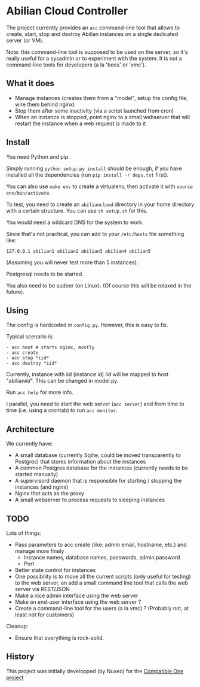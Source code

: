 Abilian Cloud Controller
========================

The project currently provides an `acc` command-line tool that allows to
create, start, stop and destroy Abilian instances on a single dedicated server
(or VM). 

Note: this command-line tool is supposed to be used on the server,
so it's really useful for a sysadmin or to experiment with the system.
It is not a command-line tools for developers (a la 'bees' or 'vmc').

What it does
------------

- Manage instances (creates them from a "model", setup the config file,
  wire them behind nginx)
- Stop them after some inactivity (via a script launched from cron)
- When an instance is stopped, point nginx to a small webserver that
  will restart the instance when a web request is made to it

Install
-------

You need Python and pip.

Simply running `python setup.py install` should be enough, if you have installed
all the dependencies (run `pip install -r deps.txt` first).

You can also use `make env` to create a virtualenv, then activate it
with `source env/bin/activate`.

To test, you need to create an `abiliancloud` directory in your home directory with a
certain structure. You can use `sh setup.sh` for this.

You would need a wildcard DNS for the system to work.

Since that's not practical, you can add to your `/etc/hosts` file something like:

```text
127.0.0.1 abilian1 abilian2 abilian3 abilian4 abilian5
```

(Assuming you will never test more than 5 instances).

Postgresql needs to be started.

You also need to be sudoer (on Linux). (Of course this will be relaxed in the future).

Using
-----

The config is hardcoded in `config.py`. However, this is easy to fix.

Typical scenario is:

```
- acc boot # starts nginx, mostly
- acc create 
- acc stop *iid*
- acc destroy *iid*
```

Currently, instance with iid (instance id) *iid* will be mapped to host
"abilian*iid*". This can be changed in model.py.

Run `acc help` for more info.

I parallel, you need to start the web server (`acc server`) and from
time to time (i.e. using a crontab) to run `acc monitor`.

Architecture
------------

We currently have:

- A small database (currently Sqlite, could be moved transparently to Postgres) that
  stores information about the instances
- A common Postgres database for the instances (currently needs to be started manually)
- A supervisord daemon that is responsible for starting / stopping the instances (and nginx)
- Nginx that acts as the proxy
- A small webserver to process requests to sleeping instances


TODO
----

Lots of things:

- Pass parameters to acc create (like: admin email, hostname, etc.) and manage more finely
  - Instance names, database names, passwords, admin password
  - Port
- Better state control for instances
- One possibility is to move all the current scripts (only useful for
  testing) to the web server, an add a small command line tool that calls
  the web server via REST/JSON
- Make a nice admin interface using the web server
- Make an end-user interface using the web server ?
- Create a command-line tool for the users (a la vmc) ? (Probably not, at least not for customers)

Cleanup:

- Ensure that everything is rock-solid.


History
-------

This project was initially developped (by Nuxeo) for the [Compatible One project](https://www.lemagit.fr/actualites/2240197626/Portabilite-des-clouds-le-projet-Compatible-One-met-daccord-le-Libre-francais)
